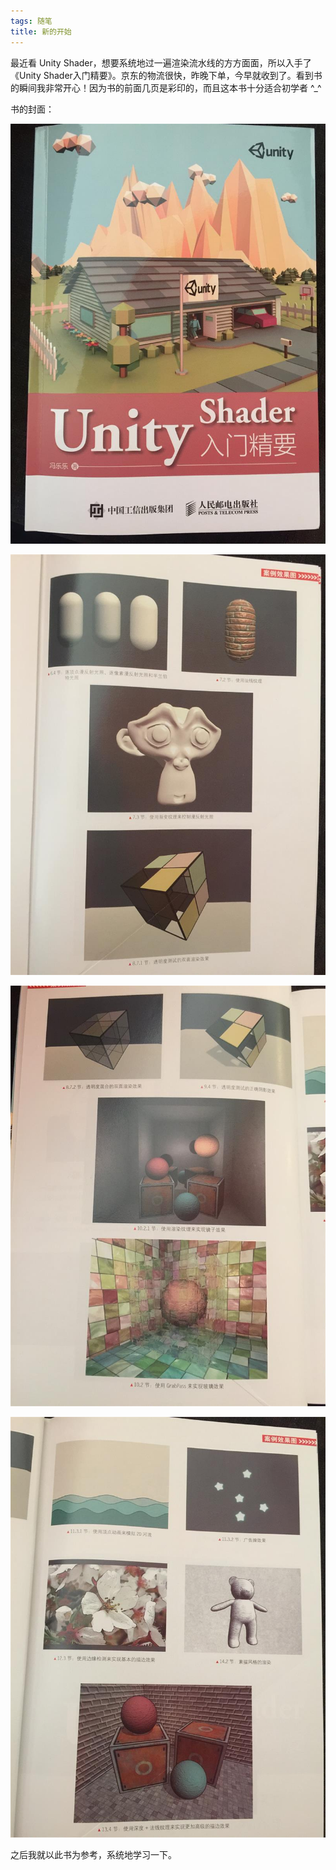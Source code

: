 ```yaml
---
tags: 随笔
title: 新的开始
---
```


最近看 Unity Shader，想要系统地过一遍渲染流水线的方方面面，所以入手了《Unity Shader入门精要》。京东的物流很快，昨晚下单，今早就收到了。看到书的瞬间我非常开心！因为书的前面几页是彩印的，而且这本书十分适合初学者 ^_^

书的封面：

![book1](/post_img/book/book1.jpg)

![book2](/post_img/book/book2.jpg)

![book3](/post_img/book/book3.jpg)

![book4](/post_img/book/book4.jpg)

之后我就以此书为参考，系统地学习一下。
